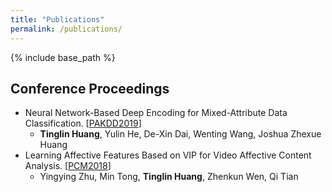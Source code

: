 ```yaml
---
title: "Publications"
permalink: /publications/
---
```

{% include base_path %}

## Conference Proceedings

* Neural Network-Based Deep Encoding for Mixed-Attribute Data Classification. [[PAKDD2019](<https://link.springer.com/chapter/10.1007%2F978-3-030-26142-9_14>)]
  * **Tinglin Huang**, Yulin He, De-Xin Dai, Wenting Wang, Joshua Zhexue Huang
* Learning Affective Features Based on VIP for Video Affective Content Analysis. [[PCM2018](<https://link.springer.com/chapter/10.1007%2F978-3-030-00764-5_64>)]
  * Yingying Zhu, Min Tong, **Tinglin Huang**, Zhenkun Wen, Qi Tian

